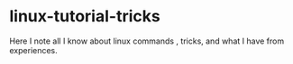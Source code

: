 # linux-tutorial-tricks
Here I‍ note all I know about linux commands , tricks, and what I have from experiences.
